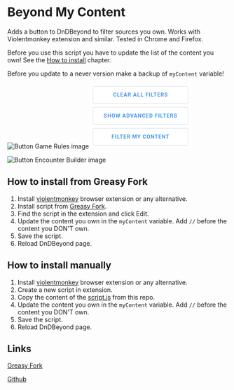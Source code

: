 # Beyond My Content
Adds a button to DnDBeyond to filter sources you own. Works with Violentmonkey extension and similar. Tested in Chrome and Firefox.

Before you use this script you have to update the list of the content you own! See the [How to install](#how-to-install-from-greasy-fork) chapter.

Before you update to a never version make a backup of `myContent` variable!

![Button Game Rules image](https://raw.githubusercontent.com/petrgon/beyond-my-content/main/button.png)
![Button Encounter Builder image](https://raw.githubusercontent.com/petrgon/beyond-my-content/main/encounter-builder.png)

![Button Encounter Builder image](https://raw.githubusercontent.com/petrgon/beyond-my-content/main/showcase.gif)


## How to install from Greasy Fork
1. Install [violentmonkey](https://violentmonkey.github.io/) browser extension or any alternative.
2. Install script from [Greasy Fork](https://greasyfork.org/en/scripts/451010-beyond-my-content).
5. Find the script in the extension and click Edit.
6. Update the content you own in the `myContent` variable. Add `//` before the content you DON'T own.
7. Save the script.
8. Reload DnDBeyond page.

## How to install manually
1. Install [violentmonkey](https://violentmonkey.github.io/) browser extension or any alternative.
2. Create a new script in extension.
3. Copy the content of the [script.js](script.js) from this repo.
4. Update the content you own in the `myContent` variable. Add `//` before the content you DON'T own.
5. Save the script.
6. Reload DnDBeyond page.

## Links
[Greasy Fork](https://greasyfork.org/en/scripts/451010-beyond-my-content)

[Github](https://github.com/petrgon/beyond-my-content/)
